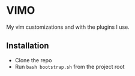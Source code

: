 # VIMO

My vim customizations and with the plugins I use.

## Installation

* Clone the repo
* Run `bash bootstrap.sh` from the project root
